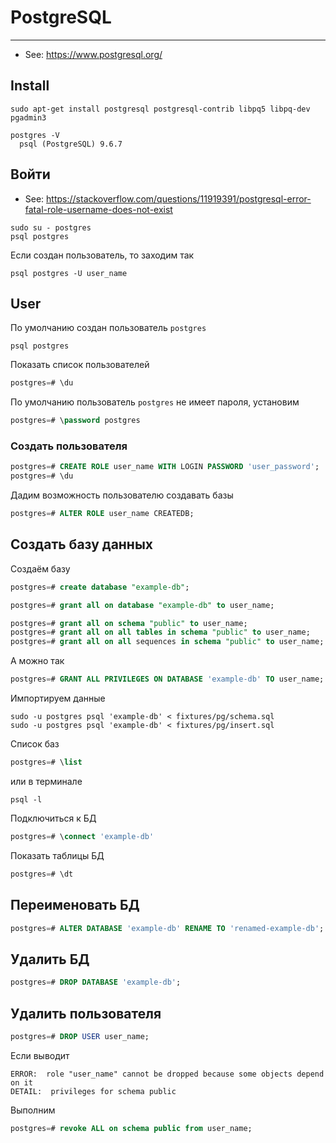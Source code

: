 # PostgreSQL

----

- See: https://www.postgresql.org/

## Install

```shell
sudo apt-get install postgresql postgresql-contrib libpq5 libpq-dev pgadmin3
```

```shell
postgres -V
  psql (PostgreSQL) 9.6.7
```



## Войти

- See: https://stackoverflow.com/questions/11919391/postgresql-error-fatal-role-username-does-not-exist

```shell
sudo su - postgres
psql postgres
```

Если создан пользователь, то заходим так
```shell
psql postgres -U user_name
```



## User

По умолчанию создан пользователь `postgres`
```shell
psql postgres
```

Показать список пользователей
```sql
postgres=# \du
```

По умолчанию пользователь `postgres` не имеет пароля, установим
```sql
postgres=# \password postgres
```

### Создать пользователя

```sql
postgres=# CREATE ROLE user_name WITH LOGIN PASSWORD 'user_password';
postgres=# \du
```

Дадим возможность пользователю создавать базы
```sql
postgres=# ALTER ROLE user_name CREATEDB;
```


## Создать базу данных

Создаём базу
```sql
postgres=# create database "example-db";

postgres=# grant all on database "example-db" to user_name;

postgres=# grant all on schema "public" to user_name;
postgres=# grant all on all tables in schema "public" to user_name;
postgres=# grant all on all sequences in schema "public" to user_name;
```

А можно так
```sql
postgres=# GRANT ALL PRIVILEGES ON DATABASE 'example-db' TO user_name;
```

Импортируем данные
```shell
sudo -u postgres psql 'example-db' < fixtures/pg/schema.sql
sudo -u postgres psql 'example-db' < fixtures/pg/insert.sql
```

Список баз
```sql
postgres=# \list
```
или в терминале
```shell
psql -l
```

Подключиться к БД
```sql
postgres=# \connect 'example-db'
```

Показать таблицы БД
```sql
postgres=# \dt
```


## Переименовать БД

```sql
postgres=# ALTER DATABASE 'example-db' RENAME TO 'renamed-example-db';
```


## Удалить БД

```sql
postgres=# DROP DATABASE 'example-db';
```


## Удалить пользователя

```sql
postgres=# DROP USER user_name;
```

Если выводит
```
ERROR:  role "user_name" cannot be dropped because some objects depend on it
DETAIL:  privileges for schema public
```

Выполним
```sql
postgres=# revoke ALL on schema public from user_name;
```
